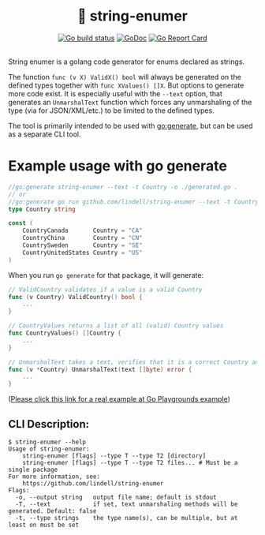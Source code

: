 <h1 align="center">
  🧵 string-enumer
</h1>

<div align="center">
	<a href="https://github.com/lindell/string-enumer/actions?query=branch%3Amaster+workflow%3AGo"><img alt="Go build status" src="https://github.com/lindell/string-enumer/workflows/Go/badge.svg?branch=master" /></a>
	<a href="https://godoc.org/github.com/lindell/string-enumer/pkg/stringenumer"><img alt="GoDoc" src="https://godoc.org/github.com/lindell/string-enumer/pkg/stringenumer?status.svg" /></a>
	<a href="https://goreportcard.com/report/github.com/lindell/string-enumer"><img alt="Go Report Card" src="https://goreportcard.com/badge/github.com/lindell/string-enumer" /></a>
</div>
<br>

String enumer is a golang code generator for enums declared as strings.

The function `func (v X) ValidX() bool` will always be generated on the defined types together with `func XValues() []X`. But options to generate more code exist.
It is especially useful with the `--text` option, that generates an `UnmarshalText` function which forces any unmarshaling of the type (via for JSON/XML/etc.) to be limited to the defined types.

The tool is primarily intended to be used with [go:generate](https://blog.golang.org/generate), but can be used as a separate CLI tool.

# Example usage with go generate

```go
//go:generate string-enumer --text -t Country -o ./generated.go .
// or
//go:generate go run github.com/lindell/string-enumer --text -t Country -o ./generated.go .
type Country string

const (
	CountryCanada       Country = "CA"
	CountryChina        Country = "CN"
	CountrySweden       Country = "SE"
	CountryUnitedStates Country = "US"
)
```

When you run `go generate` for that package, it will generate:

```go
// ValidCountry validates if a value is a valid Country
func (v Country) ValidCountry() bool {
	...
}

// CountryValues returns a list of all (valid) Country values
func CountryValues() []Country {
	...
}

// UnmarshalText takes a text, verifies that it is a correct Country and unmarshals it
func (v *Country) UnmarshalText(text []byte) error {
	...
}
```

([Please click this link for a real example at Go Playgrounds example](https://play.golang.org/p/5Sg2yl0Z5x_L))

## CLI Description:

```
$ string-enumer --help
Usage of string-enumer:
	string-enumer [flags] --type T --type T2 [directory]
	string-enumer [flags] --type T --type T2 files... # Must be a single package
For more information, see:
	https://github.com/lindell/string-enumer
Flags:
  -o, --output string   output file name; default is stdout
  -T, --text            if set, text unmarshaling methods will be generated. Default: false
  -t, --type strings    the type name(s), can be multiple, but at least on must be set
```
